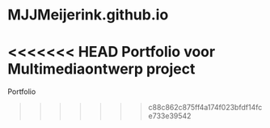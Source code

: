 MJJMeijerink.github.io
======================
<<<<<<< HEAD
Portfolio voor Multimediaontwerp project
=======

Portfolio
>>>>>>> c88c862c875ff4a174f023bfdf14fce733e39542
